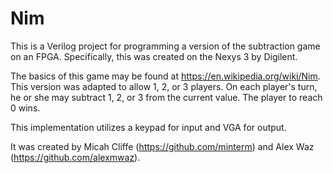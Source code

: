 # Nim
This is a Verilog project for programming a version of the subtraction game on an FPGA. Specifically, this was created on the Nexys 3 by Digilent.

The basics of this game may be found at https://en.wikipedia.org/wiki/Nim. This version was adapted to allow 1, 2, or 3 players. On each player's turn, he or she may subtract 1, 2, or 3 from the current value. The player to reach 0 wins.

This implementation utilizes a keypad for input and VGA for output.

It was created by Micah Cliffe (https://github.com/minterm) and Alex Waz (https://github.com/alexmwaz).
